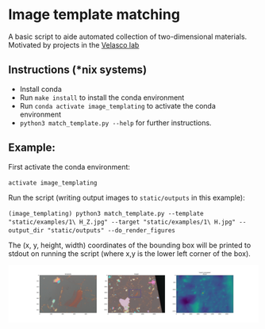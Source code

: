 # Image template matching
A basic script to aide automated collection of two-dimensional materials. Motivated by projects in the [Velasco lab](https://jvjlab.sites.ucsc.edu/)

## Instructions (*nix systems)
 - Install conda
 - Run `make install` to install the conda environment
 - Run `conda activate image_templating` to activate the conda environment
 - `python3 match_template.py --help` for further instructions.

 ## Example:

 First activate the conda environment:

`activate image_templating`

Run the script (writing output images to `static/outputs` in this example):

 `(image_templating) python3 match_template.py --template "static/examples/1\ H_Z.jpg" --target "static/examples/1\ H.jpg" --output_dir "static/outputs" --do_render_figures`

 The (x, y, height, width) coordinates of the bounding box will be printed to stdout on running the script (where x,y is the lower left corner of the box).
 
![Example using 1 H images](static/outputs/39408cdd545c23be3757dd16d48a7911.png)